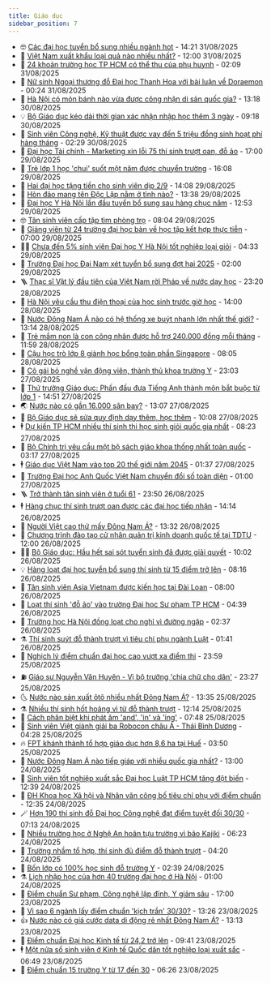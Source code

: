 ```yaml
---
title: Giáo dục
sidebar_position: 7
---
```


<!-- vnexpress-giao-duc:START -->
- 🤓 [Các đại học tuyển bổ sung nhiều ngành hot](https://vnexpress.net/cac-dai-hoc-tuyen-bo-sung-nhieu-nganh-hot-4933705.html) - 14:21 31/08/2025
- 🦆 [Việt Nam xuất khẩu loại quả nào nhiều nhất?](https://vnexpress.net/viet-nam-xuat-khau-loai-qua-nao-nhieu-nhat-4933746.html) - 12:00 31/08/2025
- 🦩 [24 khoản trường học TP HCM có thể thu của phụ huynh](https://vnexpress.net/24-khoan-truong-hoc-tp-hcm-co-the-thu-cua-phu-huynh-4933514.html) - 02:09 31/08/2025
- 🌮 [Nữ sinh Ngoại thương đỗ Đại học Thanh Hoa với bài luận về Doraemon](https://vnexpress.net/nu-sinh-ngoai-thuong-do-dai-hoc-thanh-hoa-voi-bai-luan-ve-doraemon-4932919.html) - 00:24 31/08/2025
- 🔭 [Hà Nội có món bánh nào vừa được công nhận di sản quốc gia?](https://vnexpress.net/ha-noi-co-mon-banh-nao-vua-duoc-cong-nhan-di-san-quoc-gia-4933307.html) - 13:18 30/08/2025
- 💡 [Bộ Giáo dục kéo dài thời gian xác nhận nhập học thêm 3 ngày](https://vnexpress.net/bo-giao-duc-keo-dai-thoi-gian-xac-nhan-nhap-hoc-them-3-ngay-4933518.html) - 09:18 30/08/2025
- 🥰 [Sinh viên Công nghệ, Kỹ thuật được vay đến 5 triệu đồng sinh hoạt phí hàng tháng](https://vnexpress.net/sinh-vien-cong-nghe-ky-thuat-duoc-vay-den-5-trieu-dong-sinh-hoat-phi-hang-thang-4933360.html) - 02:29 30/08/2025
- 🐲 [Đại học Tài chính - Marketing xin lỗi 75 thí sinh trượt oan, đỗ ảo](https://vnexpress.net/dai-hoc-tai-chinh-marketing-xin-loi-75-thi-sinh-truot-oan-do-ao-4933293.html) - 17:00 29/08/2025
- 🦒 [Trẻ lớp 1 học &#39;chui&#39; suốt một năm được chuyển trường](https://vnexpress.net/tre-lop-1-hoc-chui-suot-mot-nam-duoc-chuyen-truong-4933201.html) - 16:08 29/08/2025
- 🦆 [Hai đại học tặng tiền cho sinh viên dịp 2/9](https://vnexpress.net/hai-dai-hoc-tang-tien-cho-sinh-vien-dip-2-9-4933274.html) - 14:08 29/08/2025
- 🧰 [Hòn đảo mang tên Độc Lập nằm ở tỉnh nào?](https://vnexpress.net/hon-dao-mang-ten-doc-lap-nam-o-tinh-nao-4933174.html) - 13:38 29/08/2025
- 🐘 [Đại học Y Hà Nội lần đầu tuyển bổ sung sau hàng chục năm](https://vnexpress.net/dai-hoc-y-ha-noi-tuyen-bo-sung-voi-diem-san-tu-17-4933283.html) - 12:53 29/08/2025
- 🤓 [Tân sinh viên cấp tập tìm phòng trọ](https://vnexpress.net/tan-sinh-vien-cap-tap-tim-phong-tro-4931986.html) - 08:04 29/08/2025
- 🧰 [Giảng viên từ 24 trường đại học bàn về học tập kết hợp thực tiễn](https://vnexpress.net/giang-vien-tu-24-truong-dai-hoc-ban-ve-hoc-tap-ket-hop-thuc-tien-4932641.html) - 07:00 29/08/2025
- 🧑‍💻 [Chưa đến 5% sinh viên Đại học Y Hà Nội tốt nghiệp loại giỏi](https://vnexpress.net/chua-den-5-sinh-vien-dai-hoc-y-ha-noi-tot-nghiep-loai-gioi-4932996.html) - 04:33 29/08/2025
- 🫶 [Trường Đại học Đại Nam xét tuyển bổ sung đợt hai 2025](https://vnexpress.net/truong-dai-hoc-dai-nam-xet-tuyen-bo-sung-dot-hai-2025-4932637.html) - 02:00 29/08/2025
- 🪜 [Thạc sĩ Vật lý đầu tiên của Việt Nam rời Pháp về nước dạy học](https://vnexpress.net/gs-nguy-nhu-kontum-hieu-truong-dau-tien-va-lau-nhat-dai-hoc-tong-hop-ha-noi-4926994.html) - 23:20 28/08/2025
- 🎊 [Hà Nội yêu cầu thu điện thoại của học sinh trước giờ học](https://vnexpress.net/ha-noi-yeu-cau-thu-dien-thoai-cua-hoc-sinh-truoc-gio-hoc-4932747.html) - 14:00 28/08/2025
- 🧐 [Nước Đông Nam Á nào có hệ thống xe buýt nhanh lớn nhất thế giới?](https://vnexpress.net/nuoc-dong-nam-a-nao-co-he-thong-xe-buyt-nhanh-lon-nhat-the-gioi-4932764.html) - 13:14 28/08/2025
- 🌈 [Trẻ mầm non là con công nhân được hỗ trợ 240.000 đồng mỗi tháng](https://vnexpress.net/tre-mam-non-la-con-cong-nhan-duoc-ho-tro-240-000-dong-moi-thang-4932769.html) - 11:59 28/08/2025
- 🥰 [Cậu học trò lớp 8 giành học bổng toàn phần Singapore](https://vnexpress.net/cau-hoc-tro-lop-8-gianh-hoc-bong-toan-phan-singapore-4931939.html) - 08:05 28/08/2025
- 🎡 [Cô gái bỏ nghề vận động viên, thành thủ khoa trường Y](https://vnexpress.net/co-gai-bo-nghe-van-dong-vien-thanh-thu-khoa-truong-y-4932263.html) - 23:03 27/08/2025
- 🎊 [Thứ trưởng Giáo dục: Phấn đấu đưa Tiếng Anh thành môn bắt buộc từ lớp 1](https://vnexpress.net/thu-truong-giao-duc-phan-dau-dua-tieng-anh-thanh-mon-bat-buoc-tu-lop-1-4932158.html) - 14:51 27/08/2025
- 🌏 [Nước nào có gần 16.000 sân bay?](https://vnexpress.net/nuoc-nao-co-gan-16-000-san-bay-4931905.html) - 13:07 27/08/2025
- 🥸 [Bộ Giáo dục sẽ sửa quy định dạy thêm, học thêm](https://vnexpress.net/bo-giao-duc-se-sua-thong-tu-29-ve-day-them-hoc-them-4932277.html) - 10:08 27/08/2025
- 🕴 [Dự kiến TP HCM nhiều thí sinh thi học sinh giỏi quốc gia nhất](https://vnexpress.net/so-luong-thi-sinh-thi-hoc-sinh-gioi-quoc-gia-chi-tiet-theo-tinh-thanh-4932206.html) - 08:23 27/08/2025
- 💂 [Bộ Chính trị yêu cầu một bộ sách giáo khoa thống nhất toàn quốc](https://vnexpress.net/bo-chinh-tri-yeu-cau-mot-bo-sach-giao-khoa-thong-nhat-toan-quoc-4932028.html) - 03:17 27/08/2025
- 🕴 [Giáo dục Việt Nam vào top 20 thế giới năm 2045](https://vnexpress.net/nghi-quyet-71-cua-bo-chinh-tri-ve-dot-pha-phat-trien-giao-duc-va-dao-tao-4931922.html) - 01:37 27/08/2025
- 🌋 [Trường Đại học Anh Quốc Việt Nam chuyển đổi số toàn diện](https://vnexpress.net/truong-dai-hoc-anh-quoc-viet-nam-chuyen-doi-so-toan-dien-4931553.html) - 01:00 27/08/2025
- 🪜 [Trở thành tân sinh viên ở tuổi 61](https://vnexpress.net/tro-thanh-tan-sinh-vien-o-tuoi-61-4931891.html) - 23:50 26/08/2025
- 🕴 [Hàng chục thí sinh trượt oan được các đại học tiếp nhận](https://vnexpress.net/hang-chuc-thi-sinh-truot-oan-duoc-cac-dai-hoc-tiep-nhan-4931749.html) - 14:14 26/08/2025
- 🎃 [Người Việt cao thứ mấy Đông Nam Á?](https://vnexpress.net/nguoi-viet-cao-thu-may-dong-nam-a-4931632.html) - 13:32 26/08/2025
- 🦏 [Chương trình đào tạo cử nhân quản trị kinh doanh quốc tế tại TDTU](https://vnexpress.net/chuong-trinh-dao-tao-cu-nhan-quan-tri-kinh-doanh-quoc-te-tai-tdtu-4911007.html) - 12:00 26/08/2025
- 🧑‍🏫 [Bộ Giáo dục: Hầu hết sai sót tuyển sinh đã được giải quyết](https://vnexpress.net/bo-giao-duc-hau-het-sai-sot-tuyen-sinh-da-duoc-giai-quyet-4931791.html) - 10:02 26/08/2025
- 💡 [Hàng loạt đại học tuyển bổ sung thí sinh từ 15 điểm trở lên](https://vnexpress.net/hang-loat-dai-hoc-tuyen-bo-sung-thi-sinh-tu-15-diem-tro-len-4931593.html) - 08:16 26/08/2025
- 🐎 [Tân sinh viên Asia Vietnam được kiến học tại Đài Loan](https://vnexpress.net/tan-sinh-vien-asia-vietnam-duoc-kien-hoc-tai-dai-loan-4931702.html) - 08:00 26/08/2025
- 🧰 [Loạt thí sinh &#39;đỗ ảo&#39; vào trường Đại học Sư phạm TP HCM](https://vnexpress.net/loat-thi-sinh-do-ao-vao-truong-dai-hoc-su-pham-tp-hcm-4931433.html) - 04:39 26/08/2025
- 🙉 [Trường học Hà Nội đồng loạt cho nghỉ vì đường ngập](https://vnexpress.net/truong-hoc-ha-noi-dong-loat-cho-nghi-vi-duong-ngap-4931458.html) - 02:37 26/08/2025
- ⚗️ [Thí sinh suýt đỗ thành trượt vì tiêu chí phụ ngành Luật](https://vnexpress.net/thi-sinh-suyt-do-thanh-truot-vi-tieu-chi-phu-nganh-luat-4931423.html) - 01:41 26/08/2025
- 🌝 [Nghịch lý điểm chuẩn đại học cao vượt xa điểm thi](https://vnexpress.net/nghich-ly-diem-chuan-dai-hoc-cao-vuot-xa-diem-thi-4931265.html) - 23:59 25/08/2025
- ⛽️ [Giáo sư Nguyễn Văn Huyên - Vị bộ trưởng &#39;chia chữ cho dân&#39;](https://vnexpress.net/giao-su-nguyen-van-huyen-vi-bo-truong-chia-chu-cho-dan-4926612.html) - 23:27 25/08/2025
- 🌜 [Nước nào sản xuất ôtô nhiều nhất Đông Nam Á?](https://vnexpress.net/nuoc-nao-san-xuat-oto-nhieu-nhat-dong-nam-a-4931399.html) - 13:35 25/08/2025
- ⚗️ [Nhiều thí sinh hốt hoảng vì từ đỗ thành trượt](https://vnexpress.net/nhieu-thi-sinh-hot-hoang-vi-tu-do-thanh-truot-4931380.html) - 12:14 25/08/2025
- 🧰 [Cách phân biệt khi phát âm &#39;and&#39;, &#39;in&#39; và &#39;ing&#39;](https://vnexpress.net/cach-phan-biet-khi-phat-am-and-in-va-ing-4931251.html) - 07:48 25/08/2025
- 🤗 [Sinh viên Việt giành giải ba Robocon châu Á - Thái Bình Dương](https://vnexpress.net/sinh-vien-viet-gianh-giai-ba-robocon-chau-a-thai-binh-duong-4910618.html) - 04:28 25/08/2025
- 🔥 [FPT khánh thành tổ hợp giáo dục hơn 8,6 ha tại Huế](https://vnexpress.net/fpt-khanh-thanh-to-hop-giao-duc-hon-8-6-ha-tai-hue-4931154.html) - 03:50 25/08/2025
- 💪 [Nước Đông Nam Á nào tiếp giáp với nhiều quốc gia nhất?](https://vnexpress.net/nuoc-dong-nam-a-nao-tiep-giap-voi-nhieu-quoc-gia-nhat-4930948.html) - 13:00 24/08/2025
- 💂 [Sinh viên tốt nghiệp xuất sắc Đại học Luật TP HCM tăng đột biến](https://vnexpress.net/sinh-vien-tot-nghiep-xuat-sac-dai-hoc-luat-tp-hcm-tang-dot-bien-4930870.html) - 12:39 24/08/2025
- 🌮 [ĐH Khoa học Xã hội và Nhân văn công bố tiêu chí phụ với điểm chuẩn](https://vnexpress.net/dh-khoa-hoc-xa-hoi-va-nhan-van-cong-bo-tieu-chi-phu-voi-diem-chuan-4930951.html) - 12:35 24/08/2025
- 🪄 [Hơn 190 thí sinh đỗ Đại học Công nghệ đạt điểm tuyệt đối 30/30](https://vnexpress.net/hon-190-thi-sinh-do-dai-hoc-cong-nghe-dat-diem-tuyet-doi-30-30-4930871.html) - 07:13 24/08/2025
- 🎡 [Nhiều trường học ở Nghệ An hoãn tựu trường vì bão Kajiki](https://vnexpress.net/nhieu-truong-hoc-o-nghe-an-hoan-tuu-truong-vi-bao-kajiki-4930874.html) - 06:23 24/08/2025
- 🌈 [Trường nhầm tổ hợp, thí sinh đủ điểm đỗ thành trượt](https://vnexpress.net/truong-nham-to-hop-thi-sinh-du-diem-do-thanh-truot-4930824.html) - 04:20 24/08/2025
- 🎊 [Bốn lớp có 100% học sinh đỗ trường Y](https://vnexpress.net/bon-lop-co-100-hoc-sinh-do-truong-y-4930578.html) - 02:39 24/08/2025
- ⚗️ [Lịch nhập học của hơn 40 trường đại học ở Hà Nội](https://vnexpress.net/lich-nhap-hoc-2025-tat-ca-truong-dai-hoc-o-ha-noi-chi-tiet-nhat-4928401.html) - 01:00 24/08/2025
- 🌁 [Điểm chuẩn Sư phạm, Công nghệ lập đỉnh, Y giảm sâu](https://vnexpress.net/diem-chuan-su-pham-cong-nghe-lap-dinh-y-giam-sau-4930677.html) - 17:00 23/08/2025
- 🦏 [Vì sao 6 ngành lấy điểm chuẩn &#39;kịch trần&#39; 30/30?](https://vnexpress.net/vi-sao-6-nganh-lay-diem-chuan-kich-tran-30-30-4930631.html) - 13:26 23/08/2025
- 👍 [Nước nào có giá cước data di động rẻ nhất Đông Nam Á?](https://vnexpress.net/nuoc-nao-co-gia-cuoc-data-di-dong-re-nhat-dong-nam-a-4930708.html) - 13:13 23/08/2025
- 🌈 [Điểm chuẩn Đại học Kinh tế từ 24,2 trở lên](https://vnexpress.net/diem-chuan-dai-hoc-kinh-te-ueb-2025-chinh-xac-nhat-4930222.html) - 09:41 23/08/2025
- 🕴 [Một nửa số sinh viên ở Kinh tế Quốc dân tốt nghiệp loại xuất sắc](https://vnexpress.net/mot-nua-so-sinh-vien-o-kinh-te-quoc-dan-tot-nghiep-loai-xuat-sac-4930600.html) - 06:49 23/08/2025
- 🧰 [Điểm chuẩn 15 trường Y từ 17 đến 30](https://vnexpress.net/diem-chuan-tat-ca-truong-y-duoc-ca-nuoc-2025-chi-tiet-nhat-4930424.html) - 06:26 23/08/2025<!-- vnexpress-giao-duc:END -->
